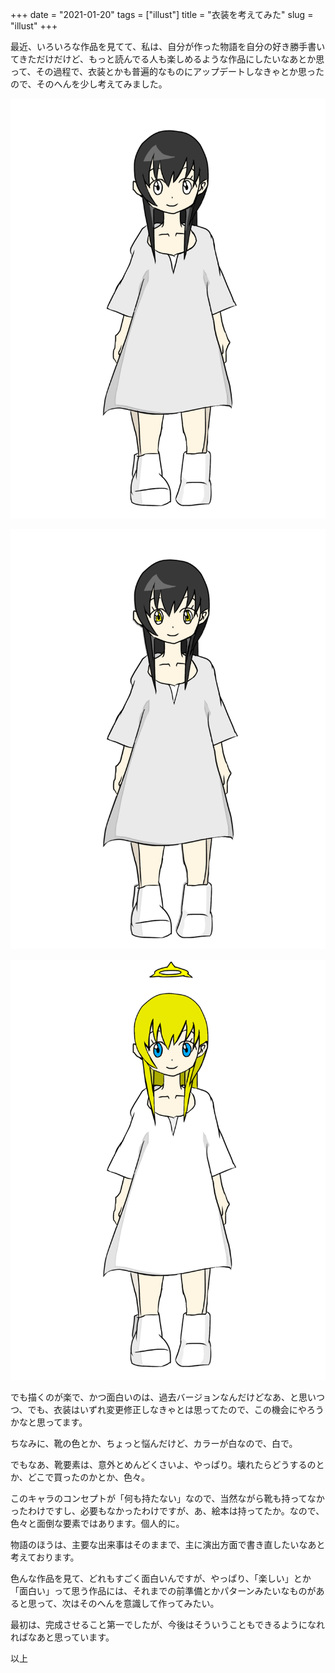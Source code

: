 +++
date = "2021-01-20"
tags = ["illust"]
title = "衣装を考えてみた"
slug = "illust"
+++

最近、いろいろな作品を見てて、私は、自分が作った物語を自分の好き勝手書いてきただけだけど、もっと読んでる人も楽しめるような作品にしたいなあとか思って、その過程で、衣装とかも普遍的なものにアップデートしなきゃとか思ったので、そのへんを少し考えてみました。

![](/img/game/c_ai.png)

![](/img/game/c_ai_ai.png)

![](/img/game/c_ai_zen.png)

でも描くのが楽で、かつ面白いのは、過去バージョンなんだけどなあ、と思いつつ、でも、衣装はいずれ変更修正しなきゃとは思ってたので、この機会にやろうかなと思ってます。

ちなみに、靴の色とか、ちょっと悩んだけど、カラーが白なので、白で。

でもなあ、靴要素は、意外とめんどくさいよ、やっぱり。壊れたらどうするのとか、どこで買ったのかとか、色々。

このキャラのコンセプトが「何も持たない」なので、当然ながら靴も持ってなかったわけですし、必要もなかったわけですが、あ、絵本は持ってたか。なので、色々と面倒な要素ではあります。個人的に。

物語のほうは、主要な出来事はそのままで、主に演出方面で書き直したいなあと考えております。

色んな作品を見て、どれもすごく面白いんですが、やっぱり、「楽しい」とか「面白い」って思う作品には、それまでの前準備とかパターンみたいなものがあると思って、次はそのへんを意識して作ってみたい。

最初は、完成させること第一でしたが、今後はそういうこともできるようになれればなあと思っています。

以上
